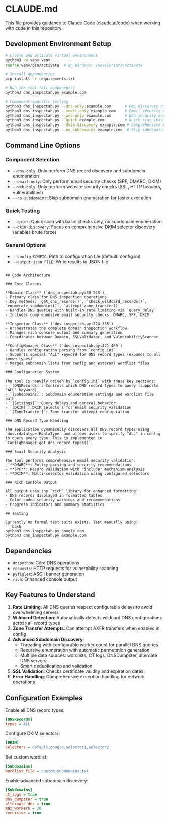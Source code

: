 # CLAUDE.md

This file provides guidance to Claude Code (claude.ai/code) when working with code in this repository.

## Development Environment Setup

```bash
# Create and activate virtual environment
python3 -m venv venv
source venv/bin/activate  # On Windows: venv\Scripts\activate

# Install dependencies
pip install -r requirements.txt

# Run the tool (all components)
python3 dns_inspectah.py example.com

# Component-specific testing
python3 dns_inspectah.py --dns-only example.com      # DNS discovery only
python3 dns_inspectah.py --email-only example.com    # Email security only  
python3 dns_inspectah.py --web-only example.com      # Web security only
python3 dns_inspectah.py --quick example.com         # Quick scan (basic checks)
python3 dns_inspectah.py --dkim-discovery example.com # Comprehensive DKIM discovery
python3 dns_inspectah.py --no-subdomains example.com  # Skip subdomain enumeration
```

## Command Line Options

### Component Selection
- `--dns-only`: Only perform DNS record discovery and subdomain enumeration
- `--email-only`: Only perform email security checks (SPF, DMARC, DKIM)
- `--web-only`: Only perform website security checks (SSL, HTTP headers, vulnerabilities)
- `--no-subdomains`: Skip subdomain enumeration for faster execution

### Quick Testing
- `--quick`: Quick scan with basic checks only, no subdomain enumeration
- `--dkim-discovery`: Focus on comprehensive DKIM selector discovery (enables brute force)

### General Options
- `--config CONFIG`: Path to configuration file (default: config.ini)
- `--output-json FILE`: Write results to JSON file
```

## Code Architecture

### Core Classes

**Domain Class** (`dns_inspectah.py:30-223`)
- Primary class for DNS inspection operations
- Key methods: `get_dns_records()`, `check_wildcard_records()`, `enumerate_subdomains()`, `attempt_zone_transfer()`
- Handles DNS queries with built-in rate limiting via `query_delay`
- Includes comprehensive email security checks: DMARC, SPF, DKIM

**Inspector Class** (`dns_inspectah.py:224-335`)
- Orchestrates the complete domain inspection workflow
- Manages rich console output and summary generation
- Coordinates between Domain, SSLValidator, and VulnerabilityScanner

**ConfigManager Class** (`dns_inspectah.py:421-489`)
- Handles configuration parsing from `config.ini`
- Supports special "ALL" keyword for DNS record types (expands to all known types)
- Merges subdomain lists from config and external wordlist files

### Configuration System

The tool is heavily driven by `config.ini` with these key sections:
- `[DNSRecords]`: Controls which DNS record types to query (supports "ALL" keyword)
- `[Subdomains]`: Subdomain enumeration settings and wordlist file path
- `[Settings]`: Query delays and general behavior
- `[DKIM]`: DKIM selectors for email security validation
- `[ZoneTransfer]`: Zone transfer attempt configuration

### DNS Record Type Handling

The application dynamically discovers all DNS record types using `dns.rdatatype.RdataType` and allows users to specify "ALL" in config to query every type. This is implemented in `ConfigManager.get_dns_record_types()`.

### Email Security Analysis

The tool performs comprehensive email security validation:
- **DMARC**: Policy parsing and security recommendations
- **SPF**: Record validation with "include" mechanism analysis
- **DKIM**: Multi-selector validation using configured selectors

### Rich Console Output

All output uses the `rich` library for enhanced formatting:
- DNS records displayed in formatted tables
- Color-coded security warnings and recommendations
- Progress indicators and summary statistics

## Testing

Currently no formal test suite exists. Test manually using:
```bash
python3 dns_inspectah.py google.com
python3 dns_inspectah.py example.com
```

## Dependencies

- `dnspython`: Core DNS operations
- `requests`: HTTP requests for vulnerability scanning
- `pyfiglet`: ASCII banner generation
- `rich`: Enhanced console output

## Key Features to Understand

1. **Rate Limiting**: All DNS queries respect configurable delays to avoid overwhelming servers
2. **Wildcard Detection**: Automatically detects wildcard DNS configurations across all record types
3. **Zone Transfer Attempts**: Can attempt AXFR transfers when enabled in config
4. **Advanced Subdomain Discovery**: 
   - Threading with configurable worker count for parallel DNS queries
   - Recursive enumeration with automatic permutation generation
   - Multiple data sources: wordlists, CT logs, DNSDumpster, alternate DNS servers
   - Smart deduplication and validation
5. **SSL Validation**: Checks certificate validity and expiration dates
6. **Error Handling**: Comprehensive exception handling for network operations

## Configuration Examples

Enable all DNS record types:
```ini
[DNSRecords]
types = ALL
```

Configure DKIM selectors:
```ini
[DKIM]
selectors = default,google,selector1,selector2
```

Set custom wordlist:
```ini
[Subdomains]
wordlist_file = custom_subdomains.txt
```

Enable advanced subdomain discovery:
```ini
[Subdomains]
ct_logs = true
dns_dumpster = true
alternate_dns = true
max_workers = 20
recursive = true
```